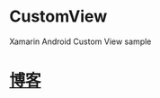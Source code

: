# CustomView

Xamarin Android Custom View sample

# [博客](https://blog.csdn.net/u011033906/article/details/73159316)
